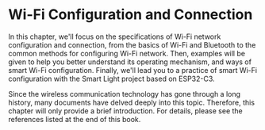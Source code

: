 # Wi-Fi Configuration and Connection
In this chapter, we'll focus on the specifications of Wi-Fi network
configuration and connection, from the basics of Wi-Fi and Bluetooth to
the common methods for configuring Wi-Fi network. Then, examples will be
given to help you better understand its operating mechanism, and ways of
smart Wi-Fi configuration. Finally, we'll lead you to a practice of
smart Wi-Fi configuration with the Smart Light project based on
ESP32-C3.

Since the wireless communication technology has gone through a long
history, many documents have delved deeply into this topic. Therefore,
this chapter will only provide a brief introduction. For details, please
see the references listed at the end of this book.
